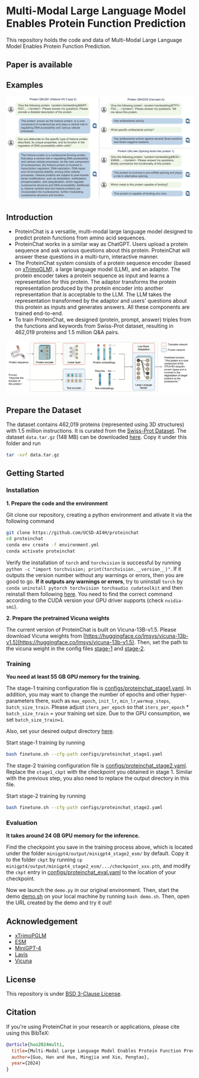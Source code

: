 # Multi-Modal Large Language Model Enables Protein Function Prediction

This repository holds the code and data of Multi-Modal Large Language Model Enables Protein Function Prediction.

## Paper is available 

## Examples

![Eg1](fig/example.png) 


## Introduction
- ProteinChat is a versatile, multi-modal large language model designed to predict protein functions from amino acid sequences.
- ProteinChat works in a similar way as ChatGPT. Users upload a protein sequence and ask various questions about this protein. ProteinChat will answer these questions in a multi-turn, interactive manner. 
- The ProteinChat system consists of a protein sequence encoder (based on [xTrimoGLM](https://arxiv.org/abs/2401.06199)), a large language model (LLM), and an adaptor. The protein encoder takes a protein sequence as input and learns a representation for this protein. The adaptor transforms the protein representation produced by the protein encoder  into another  representation that is acceptable to the  LLM. The LLM takes the representation transformed by the adaptor and users' questions about this protein as inputs and generates answers. All these components are trained end-to-end.
- To train ProteinChat, we designed (protein, prompt, answer) triples from the functions and keywords from Swiss-Prot dataset, resulting in 462,019 proteins and 1.5 million Q&A pairs.


![overview](fig/workflow.png)

## Prepare the Dataset

The dataset contains 462,019 proteins (represented using 3D structures) with 1.5 million instructions. It is curated from the [Swiss-Prot Dataset](https://www.uniprot.org/uniprotkb?query=*&facets=reviewed%3Atrue). 
The dataset `data.tar.gz` (148 MB) can be downloaded [here](https://drive.google.com/file/d/1n5Ant3S5QE0Yx-DznRa3lannFanc1WB7/view?usp=sharing). Copy it under this folder and run 
```bash
tar -xvf data.tar.gz
```

## Getting Started
### Installation

**1. Prepare the code and the environment**

Git clone our repository, creating a python environment and ativate it via the following command

```bash
git clone https://github.com/UCSD-AI4H/proteinchat
cd proteinchat
conda env create -f environment.yml
conda activate proteinchat
```

Verify the installation of `torch` and `torchvision` is successful by running `python -c "import torchvision; print(torchvision.__version__)"`. If it outputs the version number without any warnings or errors, then you are good to go. __If it outputs any warnings or errors__, try to uninstall `torch` by `conda uninstall pytorch torchvision torchaudio cudatoolkit` and then reinstall them following [here](https://pytorch.org/get-started/previous-versions/#v1121). You need to find the correct command according to the CUDA version your GPU driver supports (check `nvidia-smi`). 

**2. Prepare the pretrained Vicuna weights**

The current version of ProteinChat is built on Vicuna-13B-v1.5.
Please download Vicuna weights from [https://huggingface.co/lmsys/vicuna-13b-v1.5](https://huggingface.co/lmsys/vicuna-13b-v1.5).
Then, set the path to the vicuna weight in the config files 
[stage-1](configs/proteinchat_stage1.yaml#L15) and [stage-2](configs/proteinchat_stage2.yaml#L15).


### Training
**You need at least 55 GB GPU memory for the training.** 

The stage-1 training configuration file is [configs/proteinchat_stage1.yaml](configs/proteinchat_stage1.yaml). In addition, you may want to change the number of epochs and other hyper-parameters there, such as `max_epoch`, `init_lr`, `min_lr`,`warmup_steps`, `batch_size_train`. Please adjust `iters_per_epoch` so that `iters_per_epoch` * `batch_size_train` = your training set size. Due to the GPU consumption, we set `batch_size_train=1`. 

Also, set your desired output directory [here](configs/proteinchat_stage1.yaml#52).

Start stage-1 training by running 
```bash
bash finetune.sh --cfg-path configs/proteinchat_stage1.yaml
``` 

The stage-2 training configuration file is [configs/proteinchat_stage2.yaml](configs/proteinchat_stage2.yaml). Replace the `stage1_ckpt` with the checkpoint you obtained in stage 1. Similar with the previous step, you also need to replace the output directory in this file.

Start stage-2 training by running 
```bash
bash finetune.sh --cfg-path configs/proteinchat_stage2.yaml
``` 

### Evaluation

**It takes around 24 GB GPU memory for the inference.**

Find the checkpoint you save in the training process above, which is located under the folder `minigpt4/output/minigpt4_stage2_esm/` by default. Copy it to the folder `ckpt` by running `cp minigpt4/output/minigpt4_stage2_esm/.../checkpoint_xxx.pth`, and modify the `ckpt` entry in [configs/proteinchat_eval.yaml](eval_configs/proteinchat_eval.yaml) to the location of your checkpoint.

Now we launch the `demo.py` in our original environment. Then, start the demo [demo.sh](demo.sh) on your local machine by running `bash demo.sh`. Then, open the URL created by the demo and try it out!


## Acknowledgement

+ [xTrimoPGLM](https://arxiv.org/abs/2401.06199)
+ [ESM](https://github.com/facebookresearch/esm)
+ [MiniGPT-4](https://minigpt-4.github.io/) 
+ [Lavis](https://github.com/salesforce/LAVIS)
+ [Vicuna](https://github.com/lm-sys/FastChat)


## License
This repository is under [BSD 3-Clause License](LICENSE.md).


## Citation

If you're using ProteinChat in your research or applications, please cite using this BibTeX:
```bibtex
@article{huo2024multi,
  title={Multi-Modal Large Language Model Enables Protein Function Prediction},
  author={Guo, Han and Huo, Mingjia and Xie, Pengtao},
  year={2024}
}
```

